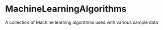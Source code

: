 # MachineLearningAlgorithms
A collection of Machine learning algorithms used with various sample data
